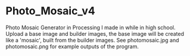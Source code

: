 # Photo_Mosaic_v4
Photo Mosaic Generator in Processing I made in while in high school.
Upload a base image and builder images, the base image will be created like a 'mosaic', built from the builder images.
See photomosaic.jpg and photomosaic.png for example outputs of the program.
